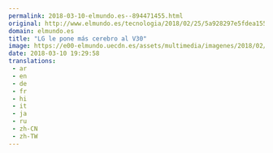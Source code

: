 ```yaml
---
permalink: 2018-03-10-elmundo.es--894471455.html
original: http://www.elmundo.es/tecnologia/2018/02/25/5a928297e5fdea15508b45f6.html
domain: elmundo.es
title: "LG le pone más cerebro al V30"
image: https://e00-elmundo.uecdn.es/assets/multimedia/imagenes/2018/02/25/15195506744693.jpg
date: 2018-03-10 19:29:58
translations: 
 - ar
 - en
 - de
 - fr
 - hi
 - it
 - ja
 - ru
 - zh-CN
 - zh-TW
---
```


